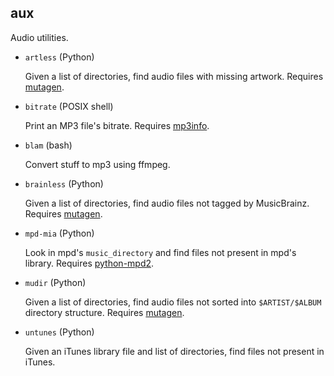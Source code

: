 aux
---

Audio utilities.

* `artless` (Python)

  Given a list of directories, find audio files with missing artwork.
  Requires [mutagen](https://code.google.com/p/mutagen/).

* `bitrate` (POSIX shell)

  Print an MP3 file's bitrate. Requires [mp3info](http://ibiblio.org/mp3info/).

* `blam` (bash)

  Convert stuff to mp3 using ffmpeg.

* `brainless` (Python)

  Given a list of directories, find audio files not tagged by
  MusicBrainz. Requires [mutagen](https://code.google.com/p/mutagen/).

* `mpd-mia` (Python)

  Look in mpd's `music_directory` and find files not present in mpd's
  library. Requires [python-mpd2](https://pypi.python.org/pypi/python-mpd2).

* `mudir` (Python)

  Given a list of directories, find audio files not sorted into
  `$ARTIST/$ALBUM` directory structure. Requires [mutagen](https://code.google.com/p/mutagen/).

* `untunes` (Python)

  Given an iTunes library file and list of directories, find files not
  present in iTunes.
